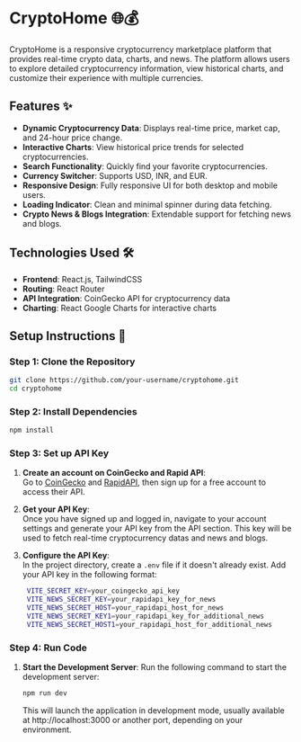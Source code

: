 # CryptoHome 🌐💰

CryptoHome is a responsive cryptocurrency marketplace platform that provides real-time crypto data, charts, and news. The platform allows users to explore detailed cryptocurrency information, view historical charts, and customize their experience with multiple currencies.

## Features ✨

- **Dynamic Cryptocurrency Data**: Displays real-time price, market cap, and 24-hour price change.
- **Interactive Charts**: View historical price trends for selected cryptocurrencies.
- **Search Functionality**: Quickly find your favorite cryptocurrencies.
- **Currency Switcher**: Supports USD, INR, and EUR.
- **Responsive Design**: Fully responsive UI for both desktop and mobile users.
- **Loading Indicator**: Clean and minimal spinner during data fetching.
- **Crypto News & Blogs Integration**: Extendable support for fetching news and blogs.

## Technologies Used 🛠️

- **Frontend**: React.js, TailwindCSS
- **Routing**: React Router
- **API Integration**: CoinGecko API for cryptocurrency data
- **Charting**: React Google Charts for interactive charts

## Setup Instructions 🚀

### Step 1: Clone the Repository
```bash
git clone https://github.com/your-username/cryptohome.git
cd cryptohome
```

### Step 2: Install Dependencies
```bash
npm install
```

### Step 3: Set up API Key

1. **Create an account on CoinGecko and Rapid API**:  
   Go to [CoinGecko](https://www.coingecko.com/) and [RapidAPI](https://rapidapi.com/), then sign up for a free account to access their API.
   
2. **Get your API Key**:  
   Once you have signed up and logged in, navigate to your account settings and generate your API key from the API section. This key will be used to fetch real-time cryptocurrency datas and news and blogs.

3. **Configure the API Key**:  
   In the project directory, create a `.env` file if it doesn't already exist. Add your API key in the following format:
   ```bash
    VITE_SECRET_KEY=your_coingecko_api_key
    VITE_NEWS_SECRET_KEY=your_rapidapi_key_for_news
    VITE_NEWS_SECRET_HOST=your_rapidapi_host_for_news
    VITE_NEWS_SECRET_KEY1=your_rapidapi_key_for_additional_news
    VITE_NEWS_SECRET_HOST1=your_rapidapi_host_for_additional_news
   ```

### Step 4: Run Code

1. **Start the Development Server**:
    Run the following command to start the development server:
    ```bash
    npm run dev
    ```
    This will launch the application in development mode, usually available at http://localhost:3000 or another port, depending on your environment.
